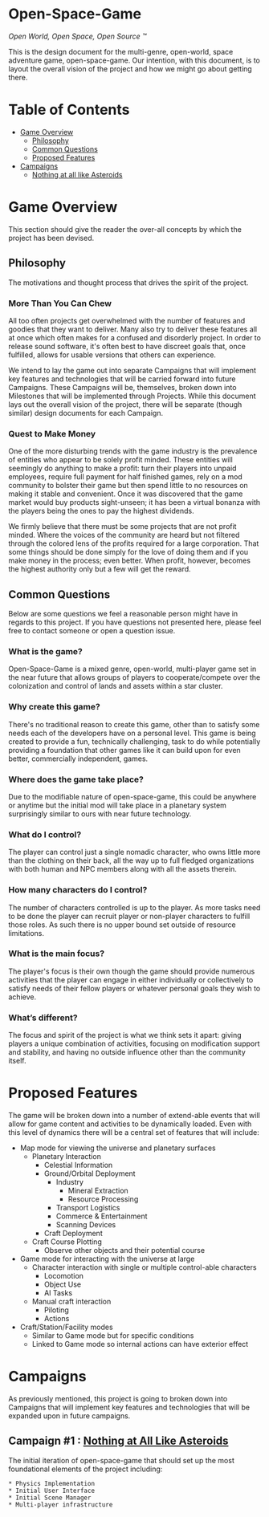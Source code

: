 # **Open-Space-Game**<br/>
_Open World, Open Space, Open Source :tm:_

This is the design document for the multi-genre, open-world, space adventure game, open-space-game.  Our intention, with this document, is to layout the overall vision of the project and how we might go about getting there.


# Table of Contents
* [Game Overview](#game-overview)
    * [Philosophy](#philosophy)
    * [Common Questions](#common-questions)
    * [Proposed Features](#proposed-features)
* [Campaigns](#campaigns)
    * [Nothing at all like Asteroids](#campaign-001)


# Game Overview

This section should give the reader the over-all concepts by which the project has been devised.

## Philosophy

The motivations and thought process that drives the spirit of the project.

### More Than You Can Chew

All too often projects get overwhelmed with the number of features and goodies that they want to deliver.   Many also try to deliver these features all at once which often makes for a confused and disorderly project.  In order to release sound software, it's often best to have discreet goals that, once fulfilled, allows for usable versions that others can experience.

We intend to lay the game out into separate Campaigns that will implement key features and technologies that will be carried forward into future Campaigns.  These Campaigns will be, themselves, broken down into Milestones that will be implemented through Projects.  While this document lays out the overall vision of the project, there will be separate (though similar) design documents for each Campaign.

### Quest to Make Money

One of the more disturbing trends with the game industry is the prevalence of entities who appear to be solely profit minded.  These entities will seemingly do anything to make a profit: turn their players into unpaid employees, require full payment for half finished games, rely on a mod community to bolster their game but then spend little to no resources on making it stable and convenient.  Once it was discovered that the game market would buy products sight-unseen; it has been a virtual bonanza with the players being the ones to pay the highest dividends.

We firmly believe that there must be some projects that are not profit minded.  Where the voices of the community are heard but not filtered through the colored lens of the profits required for a large corporation.  That some things should be done simply for the love of doing them and if you make money in the process; even better.  When profit, however, becomes the highest authority only but a few will get the reward.

## Common Questions

Below are some questions we feel a reasonable person might have in regards to this project.  If you have questions not presented here, please feel free to contact someone or open a question issue.

### What is the game?

Open-Space-Game is a mixed genre, open-world, multi-player game set in the near future that allows groups of players to cooperate/compete over the colonization and control of lands and assets within a star cluster.

### Why create this game?

There's no traditional reason to create this game, other than to satisfy some needs each of the developers have on a personal level.  This game is being created to provide a fun, technically challenging, task to do while potentially providing a foundation that other games like it can build upon for even better, commercially independent, games.

### Where does the game take place?

Due to the modifiable nature of open-space-game, this could be anywhere or anytime but the initial mod will take place in a planetary system surprisingly similar to ours with near future technology.

### What do I control?

The player can control just a single nomadic character, who owns little more than the clothing on their back, all the way up to full fledged organizations with both human and NPC members along with all the assets therein.

### How many characters do I control?

The number of characters controlled is up to the player.  As more tasks need to be done the player can recruit player or non-player characters to fulfill those roles.  As such there is no upper bound set outside of resource limitations.

### What is the main focus?

The player's focus is their own though the game should provide numerous activities that the player can engage in either individually or collectively to satisfy needs of their fellow players or whatever personal goals they wish to achieve.

### What’s different?

The focus and spirit of the project is what we think sets it apart: giving players a unique combination of activities, focusing on modification support and stability, and having no outside influence other than the community itself.


# Proposed Features

The game will be broken down into a number of extend-able events that will allow for game content and activities to be dynamically loaded.  Even with this level of dynamics there will be a central set of features that will include:

* Map mode for viewing the universe and planetary surfaces
    * Planetary Interaction
        * Celestial Information
        * Ground/Orbital Deployment
            * Industry
                * Mineral Extraction
                * Resource Processing
            * Transport Logistics
            * Commerce & Entertainment
            * Scanning Devices
        * Craft Deployment
    * Craft Course Plotting
        * Observe other objects and their potential course
* Game mode for interacting with the universe at large
    * Character interaction with single or multiple control-able characters
        * Locomotion
        * Object Use
        * AI Tasks
    * Manual craft interaction
        * Piloting
        * Actions
* Craft/Station/Facility modes
    * Similar to Game mode but for specific conditions
    * Linked to Game mode so internal actions can have exterior effect


# Campaigns

As previously mentioned, this project is going to broken down into Campaigns that will implement key features and technologies that will be expanded upon in future campaigns.

## Campaign #1 : [Nothing at All Like Asteroids](Design.Campaign.001.md)<a id="campaign-001"></a>

The initial iteration of open-space-game that should set up the most foundational elements of the project including:

    * Physics Implementation
    * Initial User Interface
    * Initial Scene Manager
    * Multi-player infrastructure
